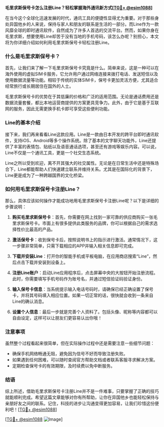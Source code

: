 **毛里求斯保号卡怎么注册Line？轻松掌握海外通讯新方式[[TG💪+ @esim1088](https://t.me/s/esim1088)]**

在当今这个全球化迅速发展的时代，通讯工具的便捷性显得尤为重要。对于那些身处异国他乡的人来说，保持与家人和朋友的联系是生活的一部分。而Line作为一款风靡全球的即时通讯软件，自然成为了许多人首选的交流平台。然而，如果你身在毛里求斯，想要使用Line却苦于没有当地的手机号码，该怎么办呢？别担心，本文将为你详细介绍如何利用毛里求斯保号卡轻松注册Line。

### 什么是毛里求斯保号卡？

首先，让我们来了解一下毛里求斯保号卡究竟是什么。简单来说，这是一种可以在海外使用的虚拟SIM卡服务，它允许用户通过网络连接来拨打电话、发送短信以及使用数据流量等功能。相较于传统的实体SIM卡，保号卡更加灵活方便，尤其适合经常旅行或长期居住在国外的人士。

毛里求斯保号卡的优势在于其低廉的价格和广泛的适用范围。无论是通话费用还是数据流量套餐，都比本地运营商提供的方案更具竞争力。此外，由于它是基于互联网的服务，因此无需更换手机卡即可享受这些便利功能。

### Line的基本介绍

接下来，我们再来看看Line这款应用。Line是一款由日本开发的跨平台即时通讯软件，支持iOS、Android等多个操作系统。除了基本的文字聊天功能外，Line还提供了丰富的表情包、贴纸以及语音通话选项，甚至还有游戏等娱乐内容。可以说，Line不仅是一个通讯工具，更是一个社交生态系统。

Line之所以受到欢迎，离不开其强大的社交属性。无论是在日常生活中还是特殊场合下，Line都能帮助人们快速建立联系并维持关系。尤其是在国际化的背景下，Line更是成为了一种跨越国界的文化桥梁。

### 如何用毛里求斯保号卡注册Line？

那么，具体应该如何操作才能成功地用毛里求斯保号卡注册Line呢？以下是详细的步骤说明：

1. **购买毛里求斯保号卡**：首先，你需要在网上找到一家可靠的供应商购买一张毛里求斯保号卡。市面上有很多提供此类服务的品牌，你可以根据自己的需求选择性价比最高的产品。

2. **激活保号卡**：收到保号卡后，按照说明书上的指示进行激活。通常情况下，这一步骤非常简单，只需下载相应的APP并输入相关信息即可完成。

3. **下载并安装Line**：打开你的智能手机或平板电脑，在应用商店搜索“Line”，然后点击下载并安装到设备上。

4. **注册Line账户**：启动Line应用程序后，点击屏幕中央的大按钮开始注册流程。此时，你需要填写手机号码作为账号名，并通过短信验证码验证身份。

5. **输入保号卡信息**：当系统提示输入电话号码时，请确保已经正确设置了保号卡，并将其号码填入相应位置。如果一切正常的话，很快就会收到一条来自Line的确认消息。

6. **设置个人信息**：最后一步就是完善个人资料了。包括头像、昵称等内容都可以自由设定，这样可以让朋友们更容易认出你哦！

### 注意事项

虽然整个过程看起来很简单，但在实际操作过程中还是需要注意一些细节问题：

- 确保手机网络畅通无阻，避免因为信号不好而导致注册失败。
- 如果遇到任何困难，可以随时查阅官方帮助文档或者联系客服寻求解决方案。
- 定期检查保号卡的有效期限，及时续费以免中断服务。

### 结语

综上所述，借助毛里求斯保号卡注册Line并不是一件难事，只要掌握了正确的技巧就能顺利完成。希望这篇文章能够对你有所帮助，让你在异国他乡也能轻松保持与亲朋好友之间的联系。记住，科技的进步让沟通变得更加容易，让我们珍惜这份便利吧！[[TG💪+ @esim1088](https://t.me/s/esim1088)]

[[TG💪+ @esim1088](https://t.me/s/esim1088) ![Image](https://i.postimg.cc/4NQfJmqS/Snipaste-2025-05-13-00-14-12.png)]